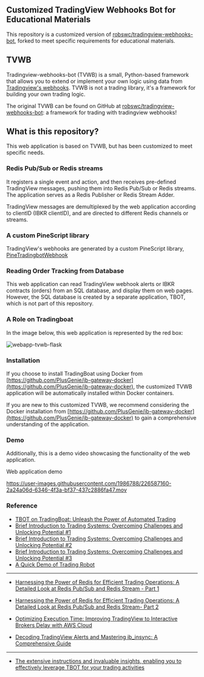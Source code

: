 ## Customized TradingView Webhooks Bot for Educational Materials

This repository is a customized version of [robswc/tradingview-webhooks-bot](https://github.com/robswc/tradingview-webhooks-bot), forked to meet specific requirements for educational materials.


## TVWB 

Tradingview-webhooks-bot (TVWB) is a small, Python-based framework that allows you to extend or implement your own logic
using data from [Tradingview's webhooks](https://www.tradingview.com/support/solutions/43000529348-about-webhooks/). TVWB is not a trading library, it's a framework for building your own trading logic.

 
The original TVWB can be found on GitHub at [robswc/tradingview-webhooks-bot](https://github.com/robswc/tradingview-webhooks-bot): a framework for trading with tradingview webhooks!

## What is this repository?

This web application is based on TVWB, but has been customized to meet specific needs. 

### Redis Pub/Sub or Redis streams
It registers a single event and action, and then receives pre-defined TradingView messages, pushing them into Redis Pub/Sub or Redis streams. The application serves as a Redis Publisher or Redis Stream Adder.

TradingView messages are demultiplexed by the web application according to clientID (IBKR clientID), and are directed to different Redis channels or streams.


### A custom PineScript library
TradingView's webhooks are generated by a custom PineScript library, [PineTradingbotWebhook](https://www.tradingview.com/script/xOO4qW1P-PineTradingbotWebhook/)

### Reading Order Tracking from Database

This web application can read TradingView webhook alerts or IBKR contracts (orders) from an SQL database, and display them on web pages. However, the SQL database is created by a separate application, TBOT, which is not part of this repository.

### A Role on Tradingboat
In the image below, this web application is represented by the red box:

![webapp-tvwb-flask](https://user-images.githubusercontent.com/1986788/226574676-68bc949f-c849-4d3f-a2b2-307bbe72d885.png)

### Installation

If you choose to install TradingBoat using Docker from [https://github.com/PlusGenie/ib-gateway-docker](https://github.com/PlusGenie/ib-gateway-docker), the customized TVWB application will be automatically installed within Docker containers.

If you are new to this customized TVWB, we recommend considering the Docker installation from [https://github.com/PlusGenie/ib-gateway-docker](https://github.com/PlusGenie/ib-gateway-docker) to gain a comprehensive understanding of the application.


### Demo
Additionally, this is a demo video showcasing the functionality of the web application.


Web application demo


https://user-images.githubusercontent.com/1986788/226587160-2a24a06d-6346-4f3a-bf37-437c2886fa47.mov


### Reference
* [TBOT on TradingBoat: Unleash the Power of Automated Trading](https://tbot.plusgenie.com/unleash-the-power-of-automated-trading)
* [Brief Introduction to Trading Systems: Overcoming Challenges and Unlocking Potential #1](https://tbot.plusgenie.com/brief-introduction-to-trading-systems-overcoming-challenges-and-unlocking-potential)
* [Brief Introduction to Trading Systems: Overcoming Challenges and Unlocking Potential #2](https://tbot.plusgenie.com/brief-introduction-to-trading-systems-overcoming-challenges-and-unlocking-potential-2)
* [Brief Introduction to Trading Systems: Overcoming Challenges and Unlocking Potential #3](https://tbot.plusgenie.com/brief-introduction-to-trading-systems-overcoming-challenges-and-unlocking-potential-3)
* [A Quick Demo of Trading Robot](https://tbot.plusgenie.com/a-quick-demo-of-tbot-on-tradingboat)
---
* [Harnessing the Power of Redis for Efficient Trading Operations: A Detailed Look at Redis Pub/Sub and Redis Stream - Part 1](https://tbot.plusgenie.com/harnessing-the-power-of-redis-for-efficient-trading-operations-a-detailed-look-at-redis-pub-sub-and-redis-stream)

* [Harnessing the Power of Redis for Efficient Trading Operations: A Detailed Look at Redis Pub/Sub and Redis Stream- Part 2](https://tbot.plusgenie.com/harnessing-the-power-of-redis-for-efficient-trading-operations-a-detailed-look-at-redis-pub-sub-and-redis-stream-part-2/)

* [Optimizing Execution Time: Improving TradingView to Interactive Brokers Delay with AWS Cloud](https://tbot.plusgenie.com/optimizing-execution-time-improving-tradingview-to-interactive-brokers-delay-with-aws-cloud)

* [Decoding TradingView Alerts and Mastering ib_insync: A Comprehensive Guide](https://tbot.plusgenie.com/decoding-tradingview-alerts-and-mastering-ib_insync-a-comprehensive-guide)<br>
---
* [The extensive instructions and invaluable insights, enabling you to effectively leverage TBOT for your trading activities](https://www.udemy.com/course/simple-and-fast-trading-robot-setup-with-docker-tradingview/)
